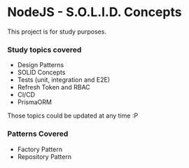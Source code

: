 # NodeJS - S.O.L.I.D. Concepts

This project is for study purposes. 

### Study topics covered

* Design Patterns
* SOLID Concepts
* Tests (unit, integration and E2E)
* Refresh Token and RBAC
* CI/CD
* PrismaORM

Those topics could be updated at any time :P

### Patterns Covered

* Factory Pattern
* Repository Pattern